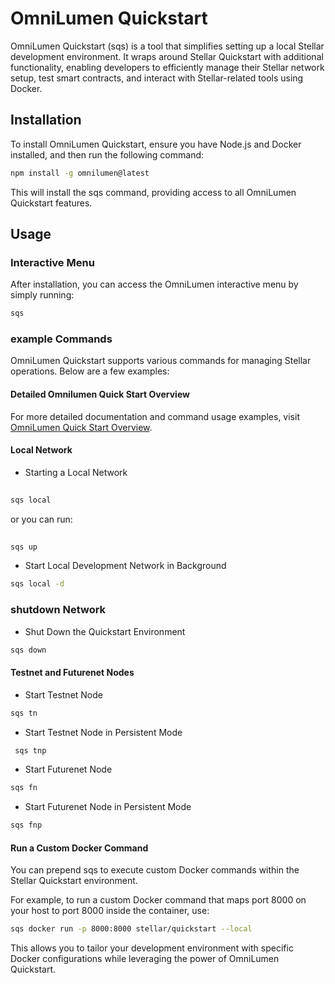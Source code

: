 # OmniLumen Quickstart

OmniLumen Quickstart (sqs) is a tool that simplifies setting up a local Stellar development environment. It wraps around Stellar Quickstart with additional functionality, enabling developers to efficiently manage their Stellar network setup, test smart contracts, and interact with Stellar-related tools using Docker.
## Installation

To install OmniLumen Quickstart, ensure you have Node.js and Docker installed, and then run the following command:

```sh
npm install -g omnilumen@latest
```

This will install the sqs command, providing access to all OmniLumen Quickstart features.

## Usage
### Interactive Menu

After installation, you can access the OmniLumen interactive menu by simply running:

```sh
sqs
```
### example Commands
OmniLumen Quickstart supports various commands for managing Stellar operations. Below are a few examples:

#### Detailed Omnilumen Quick Start Overview

For more detailed documentation and command usage examples, visit [OmniLumen Quick Start Overview](https://www.omnilumen.net/quickStartOverview).

#### Local Network

- Starting a Local Network
```sh
	
sqs local

```
or you can run:
```sh
	
sqs up

```
- Start Local Development Network in Background
```sh
sqs local -d

```

### shutdown Network
- Shut Down the Quickstart Environment
```sh
sqs down

```

#### Testnet and Futurenet Nodes

- Start Testnet Node
```sh
sqs tn

```
- Start Testnet Node in Persistent Mode
```sh
 sqs tnp

```
- Start Futurenet  Node
```sh
sqs fn

```
- Start Futurenet  Node in Persistent Mode
```sh
sqs fnp

```

####  Run a Custom Docker Command

You can prepend sqs to execute custom Docker commands within the Stellar Quickstart environment. 

For example, to run a custom Docker command that maps port 8000 on your host to port 8000 inside the container, use:

```sh
sqs docker run -p 8000:8000 stellar/quickstart --local

```

This allows you to tailor your development environment with specific Docker configurations while leveraging the power of OmniLumen Quickstart.